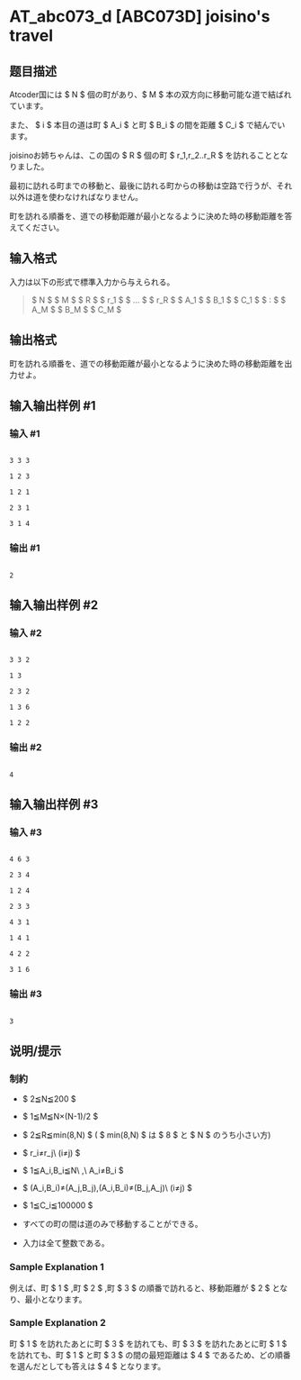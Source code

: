 # AT_abc073_d [ABC073D] joisino&#39;s travel

## 题目描述

[problemUrl]: https://atcoder.jp/contests/abc073/tasks/abc073_d

Atcoder国には $ N $ 個の町があり、$ M $ 本の双方向に移動可能な道で結ばれています。

また、 $ i $ 本目の道は町 $ A_i $ と町 $ B_i $ の間を距離 $ C_i $ で結んでいます。

joisinoお姉ちゃんは、この国の $ R $ 個の町 $ r_1,r_2..r_R $ を訪れることとなりました。

最初に訪れる町までの移動と、最後に訪れる町からの移動は空路で行うが、それ以外は道を使わなければなりません。

町を訪れる順番を、道での移動距離が最小となるように決めた時の移動距離を答えてください。

## 输入格式

入力は以下の形式で標準入力から与えられる。

> $ N $ $ M $ $ R $ $ r_1 $ $ ... $ $ r_R $ $ A_1 $ $ B_1 $ $ C_1 $ $ : $ $ A_M $ $ B_M $ $ C_M $

## 输出格式

町を訪れる順番を、道での移動距離が最小となるように決めた時の移動距離を出力せよ。

## 输入输出样例 #1

### 输入 #1

```
3 3 3
1 2 3
1 2 1
2 3 1
3 1 4
```

### 输出 #1

```
2
```

## 输入输出样例 #2

### 输入 #2

```
3 3 2
1 3
2 3 2
1 3 6
1 2 2
```

### 输出 #2

```
4
```

## 输入输出样例 #3

### 输入 #3

```
4 6 3
2 3 4
1 2 4
2 3 3
4 3 1
1 4 1
4 2 2
3 1 6
```

### 输出 #3

```
3
```

## 说明/提示

### 制約

- $ 2≦N≦200 $
- $ 1≦M≦N×(N-1)/2 $
- $ 2≦R≦min(8,N) $ ( $ min(8,N) $ は $ 8 $ と $ N $ のうち小さい方)
- $ r_i≠r_j\ (i≠j) $
- $ 1≦A_i,B_i≦N\ ,\ A_i≠B_i $
- $ (A_i,B_i)≠(A_j,B_j),(A_i,B_i)≠(B_j,A_j)\ (i≠j) $
- $ 1≦C_i≦100000 $
- すべての町の間は道のみで移動することができる。
- 入力は全て整数である。

### Sample Explanation 1

例えば、町 $ 1 $ ,町 $ 2 $ ,町 $ 3 $ の順番で訪れると、移動距離が $ 2 $ となり、最小となります。

### Sample Explanation 2

町 $ 1 $ を訪れたあとに町 $ 3 $ を訪れても、町 $ 3 $ を訪れたあとに町 $ 1 $ を訪れても、町 $ 1 $ と町 $ 3 $ の間の最短距離は $ 4 $ であるため、どの順番を選んだとしても答えは $ 4 $ となります。